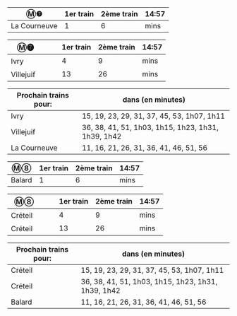 | Ⓜ❼           | 1er train | 2ème train | 14:57 |
|--------------|-----------|------------|-------|
| La Courneuve | 1         | 6          | mins  |

| Ⓜ❼    ㅤㅤ    | 1er train | 2ème train | 14:57 |
|---------------|-----------|------------|-------|
| Ivry     ㅤㅤ | 4         | 9          | mins  |
| Villejuifㅤㅤㅤ | 13        | 26         | mins  |

| Prochain trains pour: | dans (en minutes)                                              |
|-----------------------|----------------------------------------------------|
| Ivry                  | 15, 19, 23, 29, 31, 37, 45, 53, 1h07, 1h11         |
| Villejuif             | 36, 38, 41, 51, 1h03, 1h15, 1h23, 1h31, 1h39, 1h42 |
| La Courneuve          | 11, 16, 21, 26, 31, 36, 41, 46, 51, 56             |

| Ⓜ⑧           | 1er train | 2ème train | 14:57 |
|--------------|-----------|------------|-------|
| Balard | 1         | 6          | mins  |

| Ⓜ⑧    ㅤㅤ    | 1er train | 2ème train | 14:57 |
|---------------|-----------|------------|-------|
| Créteil     ㅤㅤ | 4         | 9          | mins  |
| Créteilㅤㅤㅤ | 13        | 26         | mins  |

| Prochain trains pour: | dans (en minutes)                                              |
|-----------------------|----------------------------------------------------|
| Créteil                 | 15, 19, 23, 29, 31, 37, 45, 53, 1h07, 1h11         |
| Créteil          | 36, 38, 41, 51, 1h03, 1h15, 1h23, 1h31, 1h39, 1h42 |
| Balard          | 11, 16, 21, 26, 31, 36, 41, 46, 51, 56             |
